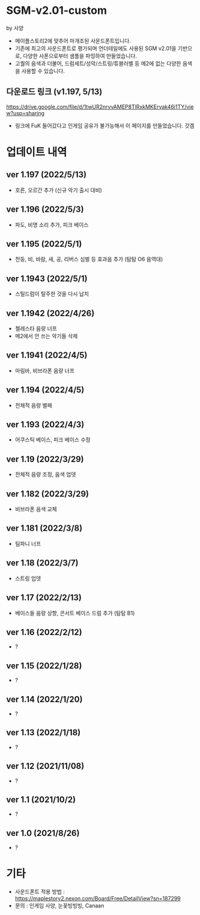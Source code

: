 # SGM-v2.01-custom
by 사양

- 메이플스토리2에 맞추어 마개조된 사운드폰트입니다.
- 기존에 최고의 사운드폰트로 평가되며 언더테일에도 사용된 SGM v2.01을 기반으로, 다양한 사폰으로부터 샘플을 파밍하여 만들었습니다.
- 고퀄의 음색과 더불어, 드럼세트/성악/스트링/튜블러벨 등 메2에 없는 다양한 음색을 사용할 수 있습니다.

## 다운로드 링크 (v1.197, 5/13)
https://drive.google.com/file/d/1twUR2nryvAMEP8TlRxkMKEryak46i1TY/view?usp=sharing

- 링크에 FuK 들어갔다고 인게임 공유가 불가능해서 이 페이지를 만들었습니다. 갓겜

# 업데이트 내역

## ver 1.197 (2022/5/13)
- 호른, 오르간 추가 (신규 악기 출시 대비)

## ver 1.196 (2022/5/3)
- 파도, 비명 소리 추가, 피크 베이스 

## ver 1.195 (2022/5/1)
- 천둥, 비, 바람, 새, 공, 리버스 심벌 등 효과음 추가 (탐탐 O6 음역대)

## ver 1.1943 (2022/5/1)
- 스틸드럼이 탈주한 것을 다시 납치

## ver 1.1942 (2022/4/26)
- 첼레스타 음량 너프
- 메2에서 안 쓰는 악기들 삭제

## ver 1.1941 (2022/4/5)
- 마림바, 비브라폰 음량 너프

## ver 1.194 (2022/4/5)
- 전체적 음량 밸패

## ver 1.193 (2022/4/3)
- 어쿠스틱 베이스, 피크 베이스 수정

## ver 1.19 (2022/3/29)
- 전체적 음량 조정, 음색 업뎃

## ver 1.182 (2022/3/29)
- 비브라폰 음색 교체

## ver 1.181 (2022/3/8)
- 팀파니 너프

## ver 1.18 (2022/3/7)
- 스트링 업뎃

## ver 1.17 (2022/2/13)
- 베이스들 음량 상향, 콘서트 베이스 드럼 추가 (탐탐 B1)

## ver 1.16 (2022/2/12)
- ?

## ver 1.15 (2022/1/28)
- ?

## ver 1.14 (2022/1/20)
- ?

## ver 1.13 (2022/1/18)
- ?

## ver 1.12 (2021/11/08)
- ?

## ver 1.1 (2021/10/2)
- ?

## ver 1.0 (2021/8/26)
- ?

# 기타
- 사운드폰트 적용 방법 : https://maplestory2.nexon.com/Board/Free/DetailView?sn=187299
- 문의 : 인게임 사양, 눈꽃빙빙빙, Canaan
